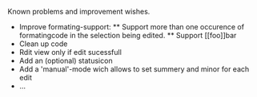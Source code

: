 Known problems and improvement wishes.

* Improve formating-support:
** Support more than one occurence of formatingcode in the selection being edited.
** Support [[foo]]bar
* Clean up code
* Rdit view only if edit sucessfull
* Add an (optional) statusicon
* Add a 'manual'-mode wich allows to set summery and minor for each edit
* …
